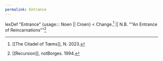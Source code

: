 ```yaml
---
permalink: Entrance
---
```

lexDef "Entrance" {usage::: Noen || Croen} < Change.[^EntranceNoen] || N.B. ""An Entrance of Reincarnations""[^EntranceCroen]

[^EntranceNoen]: [[The Citadel of Tœms]], N. 2023.
[^EntranceCroen]: [[Recursion]], notBorges. 1994.
